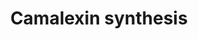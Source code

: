 ---
annotations:
- type: Pathway Ontology
  value: classic metabolic pathway
- type: Pathway Ontology
  value: metabolic pathway of secondary metabolites
authors:
- Egonw
- MaintBot
- Ariutta
description: Biosynthesis of camalezin from tryptophan and alternative paths found
  under stress situations.
last-edited: 2016-08-23
organisms:
- Arabidopsis thaliana
redirect_from:
- /index.php/Pathway:WP2450
- /instance/WP2450
schema-jsonld:
- '@context': https://schema.org/
  '@id': https://wikipathways.github.io/pathways/WP2450.html
  '@type': Dataset
  creator:
    '@type': Organization
    name: WikiPathways
  description: Biosynthesis of camalezin from tryptophan and alternative paths found
    under stress situations.
  keywords:
  - PCS ?
  - Camalexin
  - peptidases
  - (29)
  - IAOx
  - Myrosinases
  - CYP79B3
  - Cys(IAN)
  - CYP79B2
  - I3CO2Me
  - ESP
  - γGluCys(IAN)
  - CYP71B15
  - Trp
  - I3COAsp
  - DHCA-Glu
  - I3CHO
  - CYP71A13
  - DHCA-Gln
  - (31)
  - Metabolite
  - IAN
  - DHCS methyl ester
  - I3CO2Glc
  - 6-GlcO-I3CO2H
  - DHCA
  - 6-OH-I3CO2Glc
  - γGluCys(IAN)Gly
  - I3CO2H
  license: CC0
  name: Camalexin synthesis
seo: CreativeWork
title: Camalexin synthesis
wpid: WP2450
---